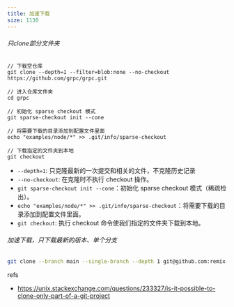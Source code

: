 ```yaml
---
title: 加速下载
size: 1130
---
```

###### 只clone部分文件夹
```shell
// 下载空仓库
git clone --depth=1 --filter=blob:none --no-checkout https://github.com/grpc/grpc.git

// 进入仓库文件夹
cd grpc

// 初始化 sparse checkout 模式
git sparse-checkout init --cone

// 将需要下载的目录添加到配置文件里面
echo "examples/node/*" >> .git/info/sparse-checkout

// 下载指定的文件夹到本地
git checkout
```
-   `--depth=1`: 只克隆最新的一次提交和相关的文件，不克隆历史记录
-   `--no-checkout`: 在克隆时不执行 checkout 操作。
-   `git sparse-checkout init --cone`：初始化 sparse checkout 模式（稀疏检出）。
-   `echo "examples/node/*" >> .git/info/sparse-checkout`：将需要下载的目录添加到配置文件里面。
-   `git checkout`: 执行 checkout 命令使我们指定的文件夹下载到本地。
###### 加速下载，只下载最新的版本、单个分支
```sh
git clone --branch main --single-branch --depth 1 git@github.com:remix-run/react-router.git
```

refs
- https://unix.stackexchange.com/questions/233327/is-it-possible-to-clone-only-part-of-a-git-project
